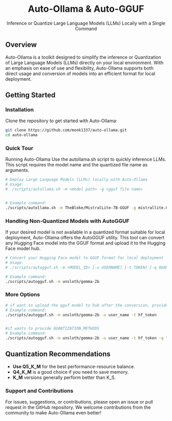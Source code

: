 <div align="center">
<h1>Auto-Ollama & Auto-GGUF</h1>
<p>Inference or Quantize Large Language Models (LLMs) Locally with a Single Command</p>
</div>

## Overview

Auto-Ollama is a toolkit designed to simplify the inference or Quantization of Large Language Models (LLMs) directly on your local environment. With an emphasis on ease of use and flexibility, Auto-Ollama supports both direct usage and conversion of models into an efficient format for local deployment.

## Getting Started

### Installation

Clone the repository to get started with Auto-Ollama:

```bash
git clone https://github.com/monk1337/auto-ollama.git
cd auto-ollama
```

### Quick Tour
Running Auto-Ollama
Use the autollama.sh script to quickly inference LLMs. This script requires the model name and the quantized file name as arguments.

```bash
# Deploy Large Language Models (LLMs) locally with Auto-Ollama
# Usage:
# ./scripts/autollama.sh -m <model path> -g <gguf file name>


# Example command:
./scripts/autollama.sh -m TheBloke/MistralLite-7B-GGUF -g mistrallite.Q4_K_M.gguf
```



### Handling Non-Quantized Models with AutoGGUF
If your desired model is not available in a quantized format suitable for local deployment, Auto-Ollama offers the AutoGGUF utility. This tool can convert any Hugging Face model into the GGUF format and upload it to the Hugging Face model hub.

```bash
# Convert your Hugging Face model to GGUF format for local deployment
# Usage:
# ./scripts/autogguf.sh -m <MODEL_ID> [-u USERNAME] [-t TOKEN] [-q QUANTIZATION_METHODS]

# Example command:
./scripts/autogguf.sh -m unsloth/gemma-2b
```

### More Options
```bash
# if want to upload the gguf model to hub after the conversion, provide the user and token
# Example command:
./scripts/autogguf.sh -m unsloth/gemma-2b -u user_name -t hf_token


#if wants to provide QUANTIZATION_METHODS
# Example command:
./scripts/autogguf.sh -m unsloth/gemma-2b -u user_name -t hf_token -q "q4_k_m,q5_k_m"
```

## Quantization Recommendations
- **Use Q5_K_M** for the best performance-resource balance.
- **Q4_K_M** is a good choice if you need to save memory.
- **K_M** versions generally perform better than K_S.

### Support and Contributions
For issues, suggestions, or contributions, please open an issue or pull request in the GitHub repository. We welcome contributions from the community to make Auto-Ollama even better!

